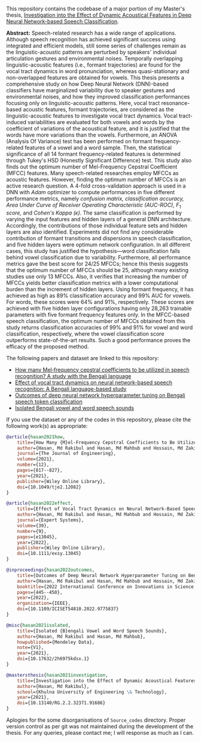 This repository contains the codebase of a major portion of my Master's thesis, [Investigation into the Effect of Dynamic Acoustical Features in Deep Neural Network-based Speech Classification](https://doi.org/10.13140/RG.2.2.32371.91686).

**Abstract:** Speech-related research has a wide range of applications. Although speech recognition has achieved significant success using integrated and efficient models, still some series of challenges remain as the linguistic-acoustic patterns are perturbed by speakers' individual articulation gestures and environmental noises. Temporally overlapping linguistic-acoustic features (i.e., formant trajectories) are found for the vocal tract dynamics in word pronunciation, whereas quasi-stationary and non-overlapped features are obtained for vowels. This thesis presents a comprehensive study on how Deep Neural Network (DNN)-based classifiers have marginalized variability due to speaker gestures and environmental noises, and how they improved classification performances focusing only on linguistic-acoustic patterns. Here, vocal tract resonance-based acoustic features, formant trajectories, are considered as the linguistic-acoustic features to investigate vocal tract dynamics. Vocal tract-induced variabilities are evaluated for both vowels and words by the coefficient of variations of the acoustical feature, and it is justified that the words have more variations than the vowels. Furthermore, an ANOVA (Analysis Of Variance) test has been performed on formant frequency-related features of a vowel and a word sample. Then, the statistical significance of all 14 formant frequency-related features is determined through Tukey's HSD (Honestly Significant Difference) test. This study also finds out the optimum number of Mel-Frequency Cepstral Coefficient (MFCC) features. Many speech-related researches employ MFCCs as acoustic features. However, finding the optimum number of MFCCs is an active research question. A 4-fold cross-validation approach is used in a DNN with _Adam_ optimizer to compute performances in five different performance metrics, namely _confusion matrix, classification accuracy, Area Under Curve of Receiver Operating Characteristic (AUC-ROC), $F_1$ score,_ and _Cohen's Kappa ($\kappa$)_. The same classification is performed by varying the input features and hidden layers of a general DNN architecture. Accordingly, the contributions of those individual feature sets and hidden layers are also identified. Experiments did not find any considerable contribution of formant transitions and dispersions in speech classification, and five hidden layers were optimum network configuration. In all different cases, this study has justified the hypothesis—word classification falls behind vowel classification due to variability. Furthermore, all performance metrics gave the best score for 24/25 MFCCs; hence this thesis suggests that the optimum number of MFCCs should be 25, although many existing studies use only 13 MFCCs. Also, it verifies that increasing the number of MFCCs yields better classification metrics with a lower computational burden than the increment of hidden layers. Using formant frequency, it has achieved as high as 89% classification accuracy and 99% AUC for vowels. For words, these scores were 64% and 91%, respectively. These scores are achieved with five hidden layer configurations having only 28,263 trainable parameters with five formant frequency features only. In the MFCC-based speech classification, the optimum number of MFCCs obtained from this study returns classification accuracies of 99% and 91% for vowel and word classification, respectively, where the vowel classification score outperforms state-of-the-art results. Such a good performance proves the efficacy of the proposed method.

The following papers and dataset are linked to this repository:
- [How many Mel‐frequency cepstral coefficients to be utilized in speech recognition? A study with the Bengali language](https://doi.org/10.1049/tje2.12082)
- [Effect of vocal tract dynamics on neural network-based speech recognition: A Bengali language-based study](https://doi.org/10.1111/exsy.13045)
- [Outcomes of deep neural network hyperparameter tuning on Bengali speech token classification](https://doi.org/10.1109/ICISET54810.2022.9775837)
- [Isolated Bengali vowel and word speech sounds](https://doi.org/10.17632/2h6975kdsx.1)

If you use the dataset or any of the codes in this repository, please cite the following work(s) as appropriate:
```bibtex
@article{hasan2021how,
    title={How Many {M}el-Frequency Cepstral Coefficients to Be Utilized in Speech Recognition? A Study with the {B}engali Language},
    author={Hasan, Md Rakibul and Hasan, Md Mahbub and Hossain, Md Zakir},
    journal={The Journal of Engineering},
    volume={2021},
    number={12},
    pages={817--827},
    year={2021},
    publisher={Wiley Online Library},
    doi={10.1049/tje2.12082}
}

@article{hasan2022effect,
    title={Effect of Vocal Tract Dynamics on Neural Network-Based Speech Recognition: A {Bengali} Language-Based Study},
    author={Hasan, Md Rakibul and Hasan, Md Mahbub and Hossain, Md Zakir},
    journal={Expert Systems},
    volume={39},
    number={9},
    pages={e13045},
    year={2022},
    publisher={Wiley Online Library},
    doi={10.1111/exsy.13045}
}

@inproceedings{hasan2022outcomes,
    title={Outcomes of Deep Neural Network Hyperparameter Tuning on Bengali Speech Token Classification},
    author={Hasan, Md Rakibul and Hasan, Md Mahbub and Hossain, Md Zakir},
    booktitle={2022 International Conference on Innovations in Science, Engineering and Technology (ICISET)},
    pages={445--450},
    year={2022},
    organization={IEEE},
    doi={10.1109/ICISET54810.2022.9775837}
}

@misc{hasan2021isolated,
    title={Isolated {B}engali Vowel and Word Speech Sounds},
    author={Hasan, Md Rakibul and Hasan, Md Mahbub},
    howpublished={Mendeley Data},
    note={V1},
    year={2021},
    doi={10.17632/2h6975kdsx.1}
}

@mastersthesis{hasan2021investigation,
    title={Investigation into the Effect of Dynamic Acoustical Features in Deep Neural Network-based Speech Classification},
    author={Hasan, Md Rakibul},
    school={Khulna University of Engineering \& Technology},
    year={2021},
    doi={10.13140/RG.2.2.32371.91686}
}
```

Aplogies for the some disorganisations of `Source_codes` directory. Proper version control as per git was not maintained during the development of the thesis. For any queries, please contact me; I will response as much as I can.